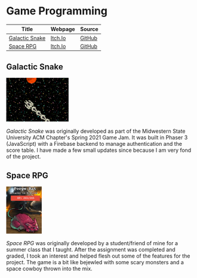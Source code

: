 # Game Programming

| Title | Webpage | Source |
|-------|---------|--------|
| [Galactic Snake](#galactic-snake) | [Itch.Io](https://drowsyprof.itch.io/galactic-snake) | [GitHub](https://github.com/jeremyglebe/galactic_snake) |
| [Space RPG](#space-rpg) | [Itch.Io](https://zachkingcade.itch.io/space-rpg-beta) | [GitHub](https://github.com/zachkingcade/Space_RPG) |

## Galactic Snake
![Galactic Snake Screenshot](galactic-snake.PNG)

*Galactic Snake* was originally developed as part of the Midwestern State University ACM Chapter's Spring 2021 Game Jam. It was built in Phaser 3 (JavaScript) with a Firebase backend to manage authentication and the score table. I have made a few small updates since because I am very fond of the project.

## Space RPG
![Space RPG Screenshot](space-rpg.png)

*Space RPG* was originally developed by a student/friend of mine for a summer class that I taught. After the assignment was completed and graded, I took an interest and helped flesh out some of the features for the project. The game is a bit like bejewled with some scary monsters and a space cowboy thrown into the mix.